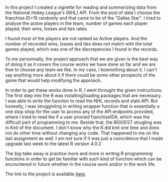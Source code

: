 In this project I created a vignette for reading and summarizing data from the National Hokey League's (NHL) API. From the pool of data I choose the franchise ID=15 randomly 
and that came to be of the "Dallas Star". I tried to analyse the active players in the team, number of games each player played, their wins, losses and ties rates.

I found most of the players are not ranked as Active players. And the number of recorded wins, losses and ties does not match with the total games played, which was one of the 
discrepencies I found in the records.

To me personnally, the project approach that we are given is the best way of doing it as it covers the course works we have done so far and we are free to choose any team we like.
In my case, I kownothing about it, I can't say anything more about it if there could be some other prospects of the game that would help modifying the approach.

In order to get these works done in R, I went throught the given instructions. The first step into the R was installing/loading packages that are necessary. I was able to write the 
funciton to read the NHL records and stats API. But honestly, I was strugginling in writing wrapper function that is essentially a one stop shop for the user to access any of the API endpoints provided, where I tried to 
read the if a user provied franchiseID#, which was the difficult part of programming to me. Beside that, the BIGGEST strugling was in Knit of the document. I don't know why the R
did knit one time and does not do other time without changing any code. That happened to me on the last assignment as well. I am not sure if it was just a coincidence that I made 
upgrade last week to the latest  R version 4.0.2

The big-take away is practice more and more in writing R programming functions in order to get be familiar with such kind of function which can be encountered in future whether
in the course work and/or in the work life. 

The link to the project is available [here](https://github.com/pratap-ad/Project-1-ST558/).
